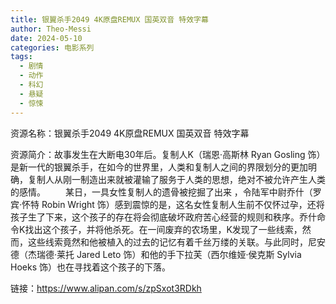 ```yaml
---
title: 银翼杀手2049 4K原盘REMUX 国英双音 特效字幕
author: Theo-Messi
date: 2024-05-10
categories: 电影系列
tags:
  - 剧情
  - 动作
  - 科幻
  - 悬疑
  - 惊悚
---
```


资源名称：银翼杀手2049 4K原盘REMUX 国英双音 特效字幕

资源简介：故事发生在大断电30年后。复制人K（瑞恩·高斯林 Ryan Gosling 饰）是新一代的银翼杀手，在如今的世界里，人类和复制人之间的界限划分的更加明确，复制人从刚一制造出来就被灌输了服务于人类的思想，绝对不被允许产生人类的感情。
　　某日，一具女性复制人的遗骨被挖掘了出来 ，令陆军中尉乔什（罗宾·怀特 Robin Wright 饰）感到震惊的是，这名女性复制人生前不仅怀过孕，还将孩子生了下来，这个孩子的存在将会彻底破坏政府苦心经营的规则和秩序。乔什命令K找出这个孩子，并将他杀死。在一间废弃的农场里，K发现了一些线索，然而，这些线索竟然和他被植入的过去的记忆有着千丝万缕的关联。与此同时，尼安德（杰瑞德·莱托 Jared Leto 饰）和他的手下拉芙（西尔维娅·侯克斯 Sylvia Hoeks 饰）也在寻找着这个孩子的下落。

链接：https://www.alipan.com/s/zpSxot3RDkh
